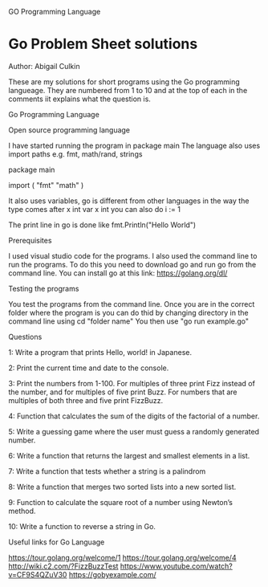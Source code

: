 GO Programming Language

# Go Problem Sheet solutions
Author: Abigail Culkin

These are my solutions for short programs using the Go programming langueage.
They are numbered from 1 to 10 and at the top of each in the comments iit explains what the question is.

Go Programming Language

Open source programming language

I have started running the program in package main
The language also uses import paths e.g. fmt, math/rand, strings

package main

import (
	"fmt"
	"math"
)

It also uses variables, go is different from other languages in the way the type comes after 
x int
var x int 
you can also do i := 1

The print line in go is done like 
fmt.Println("Hello World")


Prerequisites

I used visual studio code for the programs. I also used the command line to run the programs.
To do this you need to download go and run go from the command line.
You can install go at this link:
https://golang.org/dl/

Testing the programs

You test the programs from the command line.
Once you are in the correct folder where the program is you can do thid by changing directory in the command line using cd "folder name"
You then use "go run example.go"

Questions

1: Write a program that prints Hello, world! in Japanese.

2: Print the current time and date to the console.

3: Print the numbers from 1-100. For multiples of three print Fizz instead of the number, and for multiples of five print Buzz. For numbers that are multiples of both three and five print FizzBuzz.

4: Function that calculates the sum of the digits of the factorial of a number. 

5: Write a guessing game where the user must guess a randomly generated number.

6: Write a function that returns the largest and smallest elements in a list.

7: Write a function that tests whether a string is a palindrom

8: Write a function that merges two sorted lists into a new sorted list.

9: Function to calculate the square root of a number using Newton’s method.

10: Write a function to reverse a string in Go.

Useful links for Go Language

https://tour.golang.org/welcome/1
https://tour.golang.org/welcome/4
http://wiki.c2.com/?FizzBuzzTest
https://www.youtube.com/watch?v=CF9S4QZuV30
https://gobyexample.com/
